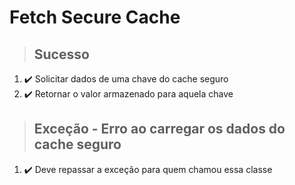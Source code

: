 # Fetch Secure Cache

> ## Sucesso
1. ✔️ Solicitar dados de uma chave do cache seguro
2. ✔️ Retornar o valor armazenado para aquela chave

> ## Exceção - Erro ao carregar os dados do cache seguro
1. ✔️ Deve repassar a exceção para quem chamou essa classe